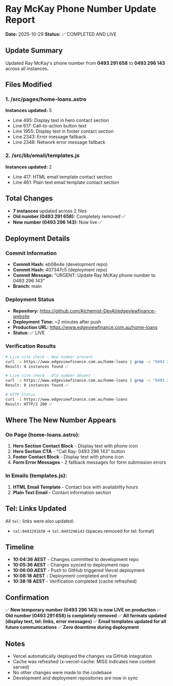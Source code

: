# Ray McKay Phone Number Update Report
**Date:** 2025-10-29
**Status:** ✅ COMPLETED AND LIVE

## Update Summary
Updated Ray McKay's phone number from **0493 291 658** to **0493 296 143** across all instances.

## Files Modified

### 1. /src/pages/home-loans.astro
**Instances updated:** 5
- Line 495: Display text in hero contact section
- Line 617: Call-to-action button text
- Line 1955: Display text in footer contact section
- Line 2343: Error message fallback
- Line 2348: Network error message fallback

### 2. /src/lib/email/templates.js
**Instances updated:** 2
- Line 417: HTML email template contact section
- Line 461: Plain text email template contact section

## Total Changes
- **7 instances** updated across 2 files
- **Old number (0493 291 658):** Completely removed ✅
- **New number (0493 296 143):** Now live ✅

## Deployment Details

### Commit Information
- **Commit Hash:** eb08e4e (development repo)
- **Commit Hash:** 407347c5 (deployment repo)
- **Commit Message:** "URGENT: Update Ray McKay phone number to 0493 296 143"
- **Branch:** main

### Deployment Status
- **Repository:** https://github.com/Alchemist-DevAI/edgeviewfinance-website
- **Deployment Time:** ~2 minutes after push
- **Production URL:** https://www.edgeviewfinance.com.au/home-loans
- **Status:** ✅ LIVE

### Verification Results
```bash
# Live site check - New number present
curl -s https://www.edgeviewfinance.com.au/home-loans | grep -c "0493 296 143"
Result: 4 instances found ✅

# Live site check - Old number absent
curl -s https://www.edgeviewfinance.com.au/home-loans | grep -c "0493 291 658"
Result: 0 instances found ✅

# HTTP Status
curl -I https://www.edgeviewfinance.com.au/home-loans
Result: HTTP/2 200 ✅
```

## Where The New Number Appears

### On Page (home-loans.astro):
1. **Hero Section Contact Block** - Display text with phone icon
2. **Hero Section CTA** - "Call Ray: 0493 296 143" button
3. **Footer Contact Block** - Display text with phone icon
4. **Form Error Messages** - 2 fallback messages for form submission errors

### In Emails (templates.js):
1. **HTML Email Template** - Contact box with availability hours
2. **Plain Text Email** - Contact information section

## Tel: Links Updated
All `tel:` links were also updated:
- `tel:0493291658` → `tel:0493296143` (spaces removed for tel: format)

## Timeline
- **10:04:36 AEST** - Changes committed to development repo
- **10:05:36 AEST** - Changes synced to deployment repo
- **10:06:00 AEST** - Push to GitHub triggered Vercel deployment
- **10:08:18 AEST** - Deployment completed and live
- **10:38:18 AEST** - Verification completed (cache refreshed)

## Confirmation
✅ **New temporary number (0493 296 143) is now LIVE on production**
✅ **Old number (0493 291 658) is completely removed**
✅ **All formats updated (display text, tel: links, error messages)**
✅ **Email templates updated for all future communications**
✅ **Zero downtime during deployment**

## Notes
- Vercel automatically deployed the changes via GitHub integration
- Cache was refreshed (x-vercel-cache: MISS indicates new content served)
- No other changes were made to the codebase
- Development and deployment repositories are now in sync
